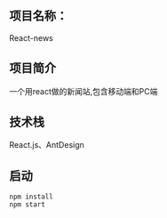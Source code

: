 
## 项目名称：
React-news

## 项目简介
一个用react做的新闻站,包含移动端和PC端

## 技术栈
React.js、AntDesign

## 启动

```
npm install
npm start
```